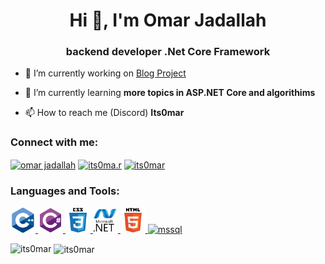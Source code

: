 <h1 align="center">Hi 👋, I'm Omar Jadallah</h1>
<h3 align="center">backend developer .Net Core Framework</h3>

- 🔭 I’m currently working on [Blog Project](https://github.com/Its0mar/ZeroWebRepo)

- 🌱 I’m currently learning **more topics in ASP.NET Core and algorithims**

- 📫 How to reach me (Discord) **Its0mar**

<h3 align="left">Connect with me:</h3>
<p align="left">
<a href="https://linkedin.com/in/omar jadallah" target="blank"><img align="center" src="https://raw.githubusercontent.com/rahuldkjain/github-profile-readme-generator/master/src/images/icons/Social/linked-in-alt.svg" alt="omar jadallah" height="30" width="40" /></a>
<a href="https://instagram.com/its0ma.r" target="blank"><img align="center" src="https://raw.githubusercontent.com/rahuldkjain/github-profile-readme-generator/master/src/images/icons/Social/instagram.svg" alt="its0ma.r" height="30" width="40" /></a>
<a href="https://codeforces.com/profile/its0mar" target="blank"><img align="center" src="https://raw.githubusercontent.com/rahuldkjain/github-profile-readme-generator/master/src/images/icons/Social/codeforces.svg" alt="its0mar" height="30" width="40" /></a>
</p>

<h3 align="left">Languages and Tools:</h3>
<p align="left"> <a href="https://www.w3schools.com/cpp/" target="_blank" rel="noreferrer"> <img src="https://raw.githubusercontent.com/devicons/devicon/master/icons/cplusplus/cplusplus-original.svg" alt="cplusplus" width="40" height="40"/> </a> <a href="https://www.w3schools.com/cs/" target="_blank" rel="noreferrer"> <img src="https://raw.githubusercontent.com/devicons/devicon/master/icons/csharp/csharp-original.svg" alt="csharp" width="40" height="40"/> </a> <a href="https://www.w3schools.com/css/" target="_blank" rel="noreferrer"> <img src="https://raw.githubusercontent.com/devicons/devicon/master/icons/css3/css3-original-wordmark.svg" alt="css3" width="40" height="40"/> </a> <a href="https://dotnet.microsoft.com/" target="_blank" rel="noreferrer"> <img src="https://raw.githubusercontent.com/devicons/devicon/master/icons/dot-net/dot-net-original-wordmark.svg" alt="dotnet" width="40" height="40"/> </a> <a href="https://www.w3.org/html/" target="_blank" rel="noreferrer"> <img src="https://raw.githubusercontent.com/devicons/devicon/master/icons/html5/html5-original-wordmark.svg" alt="html5" width="40" height="40"/> </a> <a href="https://www.microsoft.com/en-us/sql-server" target="_blank" rel="noreferrer"> <img src="https://www.svgrepo.com/show/303229/microsoft-sql-server-logo.svg" alt="mssql" width="40" height="40"/> </a> </p>

<p><img align="left" src="https://github-readme-stats.vercel.app/api/top-langs?username=its0mar&show_icons=true&locale=en&layout=compact" alt="its0mar" /></p>

<p>&nbsp;<img align="center" src="https://github-readme-stats.vercel.app/api?username=its0mar&show_icons=true&locale=en" alt="its0mar" /></p>



